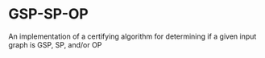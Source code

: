 # GSP-SP-OP
An implementation of a certifying algorithm for determining if a given input graph is GSP, SP, and/or OP
